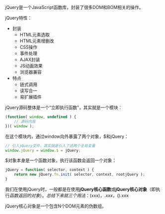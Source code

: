 
jQuery是一个JavaScript函数库，封装了很多DOM和BOM相关的操作。

jQuery特性：
* 封装
	* HTML元素选取
	* HTML元素增删改
	* CSS操作
	* 事件处理
	* AJAX封装
	* JS动画效果
	* 浏览器兼容
* 特点
	* 链式调用
	* 读写合一
	* 易扩展插件

jQuery源码整体是一个“立即执行函数”，其实就是一个模块：
```js
(function( window, undefined ) {
	// 源码内容
})( window );
```

在这个模块内，通过window向外暴露了两个对象，$和jQuery：
```js
// 引入jQuery文件，其实就是引入了这两个全局变量
window.jQuery = window.$ = jQuery;
```

$对象本身是一个函数对象，执行该函数会返回一个对象：
```js
jQuery = function( selector, context ) {
	return new jQuery.fn.init( selector, context, rootjQuery );
}
```

我们在使用jQuery时，一般都是在使用**jQuery核心函数**或**jQuery核心对象**（即执行$函数返回的对象）。
总结下来就三个用法：$(xxx)，$.xxx，$().xxx

jQuery核心对象是一个包含N个DOM元素的伪数组。










